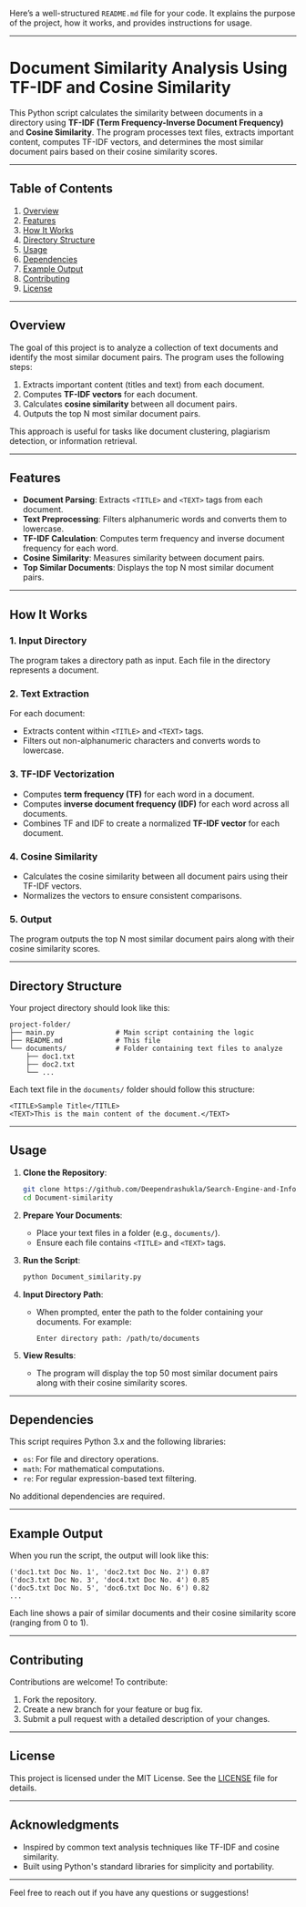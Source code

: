 Here’s a well-structured `README.md` file for your code. It explains the purpose of the project, how it works, and provides instructions for usage.

---

# Document Similarity Analysis Using TF-IDF and Cosine Similarity

This Python script calculates the similarity between documents in a directory using **TF-IDF (Term Frequency-Inverse Document Frequency)** and **Cosine Similarity**. The program processes text files, extracts important content, computes TF-IDF vectors, and determines the most similar document pairs based on their cosine similarity scores.

---

## Table of Contents
1. [Overview](#overview)
2. [Features](#features)
3. [How It Works](#how-it-works)
4. [Directory Structure](#directory-structure)
5. [Usage](#usage)
6. [Dependencies](#dependencies)
7. [Example Output](#example-output)
8. [Contributing](#contributing)
9. [License](#license)

---

## Overview
The goal of this project is to analyze a collection of text documents and identify the most similar document pairs. The program uses the following steps:
1. Extracts important content (titles and text) from each document.
2. Computes **TF-IDF vectors** for each document.
3. Calculates **cosine similarity** between all document pairs.
4. Outputs the top N most similar document pairs.

This approach is useful for tasks like document clustering, plagiarism detection, or information retrieval.

---

## Features
- **Document Parsing**: Extracts `<TITLE>` and `<TEXT>` tags from each document.
- **Text Preprocessing**: Filters alphanumeric words and converts them to lowercase.
- **TF-IDF Calculation**: Computes term frequency and inverse document frequency for each word.
- **Cosine Similarity**: Measures similarity between document pairs.
- **Top Similar Documents**: Displays the top N most similar document pairs.

---

## How It Works
### 1. Input Directory
The program takes a directory path as input. Each file in the directory represents a document.

### 2. Text Extraction
For each document:
- Extracts content within `<TITLE>` and `<TEXT>` tags.
- Filters out non-alphanumeric characters and converts words to lowercase.

### 3. TF-IDF Vectorization
- Computes **term frequency (TF)** for each word in a document.
- Computes **inverse document frequency (IDF)** for each word across all documents.
- Combines TF and IDF to create a normalized **TF-IDF vector** for each document.

### 4. Cosine Similarity
- Calculates the cosine similarity between all document pairs using their TF-IDF vectors.
- Normalizes the vectors to ensure consistent comparisons.

### 5. Output
The program outputs the top N most similar document pairs along with their cosine similarity scores.

---

## Directory Structure
Your project directory should look like this:

```
project-folder/
├── main.py               # Main script containing the logic
├── README.md             # This file
└── documents/            # Folder containing text files to analyze
    ├── doc1.txt
    ├── doc2.txt
    └── ...
```

Each text file in the `documents/` folder should follow this structure:
```plaintext
<TITLE>Sample Title</TITLE>
<TEXT>This is the main content of the document.</TEXT>
```

---

## Usage
1. **Clone the Repository**:
   ```bash
   git clone https://github.com/Deependrashukla/Search-Engine-and-Information-Retrieval.git
   cd Document-similarity
   ```

2. **Prepare Your Documents**:
   - Place your text files in a folder (e.g., `documents/`).
   - Ensure each file contains `<TITLE>` and `<TEXT>` tags.

3. **Run the Script**:
   ```bash
   python Document_similarity.py
   ```

4. **Input Directory Path**:
   - When prompted, enter the path to the folder containing your documents. For example:
     ```
     Enter directory path: /path/to/documents
     ```

5. **View Results**:
   - The program will display the top 50 most similar document pairs along with their cosine similarity scores.

---

## Dependencies
This script requires Python 3.x and the following libraries:
- `os`: For file and directory operations.
- `math`: For mathematical computations.
- `re`: For regular expression-based text filtering.

No additional dependencies are required.

---

## Example Output
When you run the script, the output will look like this:
```
('doc1.txt Doc No. 1', 'doc2.txt Doc No. 2') 0.87
('doc3.txt Doc No. 3', 'doc4.txt Doc No. 4') 0.85
('doc5.txt Doc No. 5', 'doc6.txt Doc No. 6') 0.82
...
```
Each line shows a pair of similar documents and their cosine similarity score (ranging from 0 to 1).

---

## Contributing
Contributions are welcome! To contribute:
1. Fork the repository.
2. Create a new branch for your feature or bug fix.
3. Submit a pull request with a detailed description of your changes.

---

## License
This project is licensed under the MIT License. See the [LICENSE](LICENSE) file for details.

---

## Acknowledgments
- Inspired by common text analysis techniques like TF-IDF and cosine similarity.
- Built using Python's standard libraries for simplicity and portability.

---

Feel free to reach out if you have any questions or suggestions!
